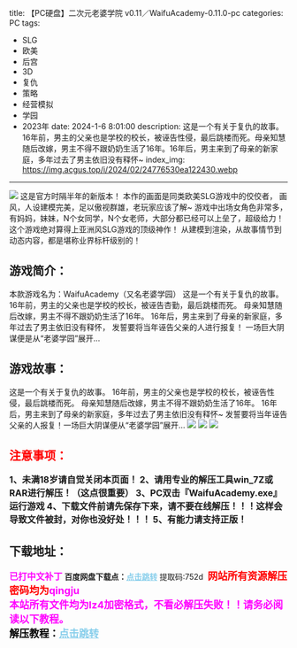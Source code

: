 title: 【PC硬盘】二次元老婆学院 v0.11／WaifuAcademy-0.11.0-pc
categories: PC
tags:
- SLG
- 欧美
- 后宫
- 3D
- 复仇
- 策略
- 经营模拟
- 学园
- 2023年
date: 2024-1-6 8:01:00
description: 这是一个有关于复仇的故事。16年前，男主的父亲也是学校的校长，被诬告性侵，最后跳楼而死。母亲知慧随后改嫁，男主不得不跟奶奶生活了16年。16年后，男主来到了母亲的新家庭，多年过去了男主依旧没有释怀~
index_img: https://img.acgus.top/i/2024/02/24776530ea122430.webp
---
![](https://img.acgus.top/i/2024/02/24776530ea122430.webp)
这是官方时隔半年的新版本！
本作的画面是同类欧美SLG游戏中的佼佼者，
画风，人设建模完美，足以傲视群雄，老玩家应该了解~
游戏中出场女角色非常多，有妈妈，妹妹，N个女同学，N个女老师，大部分都已经可以上垒了，超级给力！
这个游戏绝对算得上亚洲风SLG游戏的顶级神作！
从建模到渲染，从故事情节到动态内容，都是堪称业界标杆级别的！

## 游戏简介：
本款游戏名为：WaifuAcademy（又名老婆学园）
这是一个有关于复仇的故事。
16年前，男主的父亲也是学校的校长，被诬告杏勤，最后跳楼而死。
母亲知慧随后改嫁，男主不得不跟奶奶生活了16年。
16年后，男主来到了母亲的新家庭，多年过去了男主依旧没有释怀，
发誓要将当年诬告父亲的人进行报复！
一场巨大阴谋便是从“老婆学园”展开…

## 游戏故事：
这是一个有关于复仇的故事。
16年前，男主的父亲也是学校的校长，被诬告性侵，最后跳楼而死。
母亲知慧随后改嫁，男主不得不跟奶奶生活了16年。
16年后，男主来到了母亲的新家庭，多年过去了男主依旧没有释怀~
发誓要将当年诬告父亲的人报复！一场巨大阴谋便从“老婆学园”展开…
![](https://img.acgus.top/i/2024/02/6708a3430f122443.webp)
![](https://img.acgus.top/i/2024/02/d5c83679d3122438.webp)
![](https://img.acgus.top/i/2024/02/b422e73388122434.webp)






## <font color=#FF0000 >注意事项：</font>
<font size=3><b>1、未满18岁请自觉关闭本页面！
2、请用专业的解压工具win_7Z或RAR进行解压！（这点很重要）
3、PC双击『WaifuAcademy.exe』运行游戏
4、下载文件前请先保存下来，请不要在线解压！！！这样会导致文件被封，对你也没好处！！！
5、有能力请支持正版！</b></font>

## 下载地址：
<font color=#FF00FF size=3><b>已打中文补丁</b></font>
<b>百度网盘下载点：</b><a href="https://pan.baidu.com/s/1FNU7xH4qG-dBxunPpIq05Q?pwd=752d" style="color: #87CEEB;"><b>点击跳转</b></a> 提取码:752d
<a style="padding: 0" href="https://post.qingju.org/AD/"><img style="max-width:100%" src="https://img.acgus.top/i/2024/07/478f689b8021d8d499ab43d21acf137a.gif" alt=""></a>
<b><font color=#FF0000 size=4>网站所有资源解压密码均为</b></font><b><font color=#FF00FF size=4>qingju</font><font color=#FF0000 ></font></b><br><b><font color=#FF00FF size=4>本站所有文件均为lz4加密格式，不看必解压失败！！请务必阅读以下教程。</b></font><br><b><font color=#000 size=4>解压教程：</b><a href="https://post.qingju.org/tutorial/000/" style="color: #87CEEB;"><b>点击跳转</b></a>